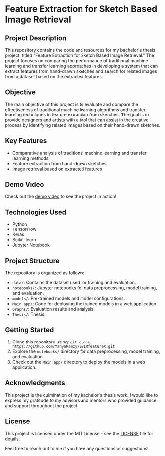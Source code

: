 # Feature Extraction for Sketch Based Image Retrieval

## Project Description

This repository contains the code and resources for my bachelor's thesis project, titled "Feature Extraction for Sketch Based Image Retrieval." The project focuses on comparing the performance of traditional machine learning and transfer learning approaches in developing a system that can extract features from hand-drawn sketches and search for related images from a dataset based on the extracted features.

## Objective

The main objective of this project is to evaluate and compare the effectiveness of traditional machine learning algorithms and transfer learning techniques in feature extraction from sketches. The goal is to provide designers and artists with a tool that can assist in the creative process by identifying related images based on their hand-drawn sketches.

## Key Features

- Comparative analysis of traditional machine learning and transfer learning methods
- Feature extraction from hand-drawn sketches
- Image retrieval based on extracted features

## Demo Video

Check out the [demo video](https://www.youtube.com/watch?v=smrvvCMce6o) to see the project in action!



## Technologies Used

- Python
- TensorFlow
- Keras
- Scikit-learn
- Jupyter Notebook

## Project Structure

The repository is organized as follows:

- `data/`: Contains the dataset used for training and evaluation.
- `notebooks/`: Jupyter notebooks for data preprocessing, model training, and evaluation.
- `models/`: Pre-trained models and model configurations.
- `Main app/`: Code for deploying the trained models in a web application.
- `Graphs/`: Evaluation results and analysis.
- `Thesis/`: Thesis.
## Getting Started

1. Clone this repository using: `git clone https://github.com/YahyaRamzy/SBIRfeatureX.git`
2. Explore the `notebooks/` directory for data preprocessing, model training, and evaluation.
3. Check out the `Main app/` directory to deploy the models in a web application.

## Acknowledgments

This project is the culmination of my bachelor's thesis work. I would like to express my gratitude to my advisors and mentors who provided guidance and support throughout the project.

## License

This project is licensed under the MIT License - see the [LICENSE](LICENSE) file for details.

Feel free to reach out to me if you have any questions or suggestions!

